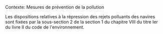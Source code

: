 Contexte: Mesures de prévention de la pollution

Les dispositions relatives à la répression des rejets polluants des navires sont fixées par la sous-section 2 de la section 1 du chapitre VIII du titre Ier du livre II du code de l'environnement.